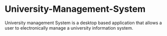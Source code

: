# University-Management-System
University management System is a desktop based application that allows a user to electronically manage a university information system.

